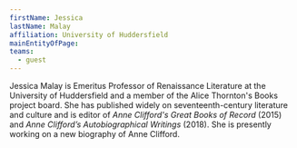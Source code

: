 ```yaml
---
firstName: Jessica
lastName: Malay
affiliation: University of Huddersfield
mainEntityOfPage: 
teams:
  - guest
---
```


Jessica Malay is Emeritus Professor of Renaissance Literature at the University of Huddersfield and a member of the Alice Thornton's Books project board. She has published widely on seventeenth-century literature and culture and is editor of *Anne Clifford's Great Books of Record* (2015) and *Anne Clifford’s Autobiographical Writings* (2018). She is presently working on a new biography of Anne Clifford.  
